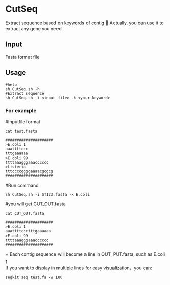 # CutSeq
Extract sequence based on  keywords of contig 
:see_no_evil: Actually, you can use it to extract any gene you need.
## Input
Fasta format file
## Usage
```
#help
sh CutSeq.sh -h
#Extract sequence
sh CutSeq.sh -i <input file> -k <your keyword>
```
### For example

#Inputfile format
```
cat test.fasta

#####################
>E.coli 1
aaattttccc
tttgaaaaaa
>E.coli 99
ttttaaagggaaacccccc
>Listeria
tttccccggggaaaacgcgcg
#####################
```
#Run command
```
sh CutSeq.sh -i ST123.fasta -k E.coli
```
#you will get CUT_OUT.fasta
```
cat CUT_OUT.fasta

#####################
>E.coli 1
aaattttccctttgaaaaaa
>E.coli 99
ttttaaagggaaacccccc
#####################
```
:star: Each contig sequence will become a line in OUT_PUT.fasta, such as E.coli 1  
If you want to display in multiple lines for easy visualization，you can:
```
seqkit seq test.fa -w 100
```
